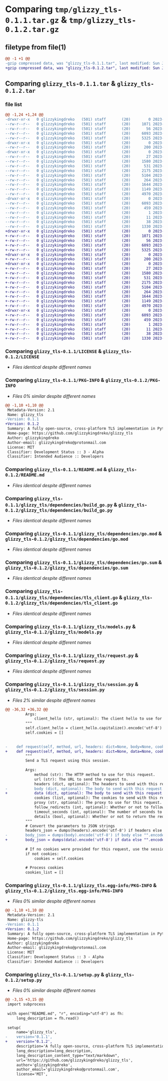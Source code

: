 # Comparing `tmp/glizzy_tls-0.1.1.tar.gz` & `tmp/glizzy_tls-0.1.2.tar.gz`

## filetype from file(1)

```diff
@@ -1 +1 @@
-gzip compressed data, was "glizzy_tls-0.1.1.tar", last modified: Sun Jun 11 21:10:06 2023, max compression
+gzip compressed data, was "glizzy_tls-0.1.2.tar", last modified: Sun Jun 11 21:20:11 2023, max compression
```

## Comparing `glizzy_tls-0.1.1.tar` & `glizzy_tls-0.1.2.tar`

### file list

```diff
@@ -1,24 +1,24 @@
-drwxr-xr-x   0 glizzykingdreko   (501) staff       (20)        0 2023-06-11 21:10:06.579687 glizzy_tls-0.1.1/
--rw-r--r--   0 glizzykingdreko   (501) staff       (20)     1071 2023-06-11 19:12:41.000000 glizzy_tls-0.1.1/LICENSE
--rw-r--r--   0 glizzykingdreko   (501) staff       (20)       56 2023-06-11 20:50:35.000000 glizzy_tls-0.1.1/MANIFEST.in
--rw-r--r--   0 glizzykingdreko   (501) staff       (20)     6093 2023-06-11 21:10:06.579486 glizzy_tls-0.1.1/PKG-INFO
--rw-r--r--   0 glizzykingdreko   (501) staff       (20)     5325 2023-06-11 21:09:21.000000 glizzy_tls-0.1.1/README.md
-drwxr-xr-x   0 glizzykingdreko   (501) staff       (20)        0 2023-06-11 21:10:06.574740 glizzy_tls-0.1.1/glizzy_tls/
--rw-r--r--   0 glizzykingdreko   (501) staff       (20)      200 2023-06-11 18:58:24.000000 glizzy_tls-0.1.1/glizzy_tls/__init__.py
-drwxr-xr-x   0 glizzykingdreko   (501) staff       (20)        0 2023-06-11 21:10:06.579130 glizzy_tls-0.1.1/glizzy_tls/dependencies/
--rw-r--r--   0 glizzykingdreko   (501) staff       (20)       27 2023-06-11 20:56:23.000000 glizzy_tls-0.1.1/glizzy_tls/dependencies/__init__.py
--rw-r--r--   0 glizzykingdreko   (501) staff       (20)     1580 2023-06-11 20:54:44.000000 glizzy_tls-0.1.1/glizzy_tls/dependencies/build_go.py
--rw-r--r--   0 glizzykingdreko   (501) staff       (20)      531 2023-06-11 18:28:11.000000 glizzy_tls-0.1.1/glizzy_tls/dependencies/go.mod
--rw-r--r--   0 glizzykingdreko   (501) staff       (20)     2175 2023-06-11 18:28:11.000000 glizzy_tls-0.1.1/glizzy_tls/dependencies/go.sum
--rw-r--r--   0 glizzykingdreko   (501) staff       (20)     5104 2023-06-11 18:19:01.000000 glizzy_tls-0.1.1/glizzy_tls/dependencies/tls_client.go
--rw-r--r--   0 glizzykingdreko   (501) staff       (20)      264 2023-06-11 18:22:27.000000 glizzy_tls-0.1.1/glizzy_tls/exceptions.py
--rw-r--r--   0 glizzykingdreko   (501) staff       (20)     1644 2023-06-11 18:36:50.000000 glizzy_tls-0.1.1/glizzy_tls/models.py
--rw-r--r--   0 glizzykingdreko   (501) staff       (20)     1149 2023-06-11 18:58:24.000000 glizzy_tls-0.1.1/glizzy_tls/request.py
--rw-r--r--   0 glizzykingdreko   (501) staff       (20)     4970 2023-06-11 20:56:28.000000 glizzy_tls-0.1.1/glizzy_tls/session.py
-drwxr-xr-x   0 glizzykingdreko   (501) staff       (20)        0 2023-06-11 21:10:06.577175 glizzy_tls-0.1.1/glizzy_tls.egg-info/
--rw-r--r--   0 glizzykingdreko   (501) staff       (20)     6093 2023-06-11 21:10:06.000000 glizzy_tls-0.1.1/glizzy_tls.egg-info/PKG-INFO
--rw-r--r--   0 glizzykingdreko   (501) staff       (20)      459 2023-06-11 21:10:06.000000 glizzy_tls-0.1.1/glizzy_tls.egg-info/SOURCES.txt
--rw-r--r--   0 glizzykingdreko   (501) staff       (20)        1 2023-06-11 21:10:06.000000 glizzy_tls-0.1.1/glizzy_tls.egg-info/dependency_links.txt
--rw-r--r--   0 glizzykingdreko   (501) staff       (20)       11 2023-06-11 21:10:06.000000 glizzy_tls-0.1.1/glizzy_tls.egg-info/top_level.txt
--rw-r--r--   0 glizzykingdreko   (501) staff       (20)       38 2023-06-11 21:10:06.579747 glizzy_tls-0.1.1/setup.cfg
--rw-r--r--   0 glizzykingdreko   (501) staff       (20)     1330 2023-06-11 21:09:46.000000 glizzy_tls-0.1.1/setup.py
+drwxr-xr-x   0 glizzykingdreko   (501) staff       (20)        0 2023-06-11 21:20:11.692297 glizzy_tls-0.1.2/
+-rw-r--r--   0 glizzykingdreko   (501) staff       (20)     1071 2023-06-11 19:12:41.000000 glizzy_tls-0.1.2/LICENSE
+-rw-r--r--   0 glizzykingdreko   (501) staff       (20)       56 2023-06-11 20:50:35.000000 glizzy_tls-0.1.2/MANIFEST.in
+-rw-r--r--   0 glizzykingdreko   (501) staff       (20)     6093 2023-06-11 21:20:11.692071 glizzy_tls-0.1.2/PKG-INFO
+-rw-r--r--   0 glizzykingdreko   (501) staff       (20)     5325 2023-06-11 21:09:21.000000 glizzy_tls-0.1.2/README.md
+drwxr-xr-x   0 glizzykingdreko   (501) staff       (20)        0 2023-06-11 21:20:11.688526 glizzy_tls-0.1.2/glizzy_tls/
+-rw-r--r--   0 glizzykingdreko   (501) staff       (20)      200 2023-06-11 18:58:24.000000 glizzy_tls-0.1.2/glizzy_tls/__init__.py
+drwxr-xr-x   0 glizzykingdreko   (501) staff       (20)        0 2023-06-11 21:20:11.691652 glizzy_tls-0.1.2/glizzy_tls/dependencies/
+-rw-r--r--   0 glizzykingdreko   (501) staff       (20)       27 2023-06-11 20:56:23.000000 glizzy_tls-0.1.2/glizzy_tls/dependencies/__init__.py
+-rw-r--r--   0 glizzykingdreko   (501) staff       (20)     1580 2023-06-11 20:54:44.000000 glizzy_tls-0.1.2/glizzy_tls/dependencies/build_go.py
+-rw-r--r--   0 glizzykingdreko   (501) staff       (20)      531 2023-06-11 18:28:11.000000 glizzy_tls-0.1.2/glizzy_tls/dependencies/go.mod
+-rw-r--r--   0 glizzykingdreko   (501) staff       (20)     2175 2023-06-11 18:28:11.000000 glizzy_tls-0.1.2/glizzy_tls/dependencies/go.sum
+-rw-r--r--   0 glizzykingdreko   (501) staff       (20)     5104 2023-06-11 18:19:01.000000 glizzy_tls-0.1.2/glizzy_tls/dependencies/tls_client.go
+-rw-r--r--   0 glizzykingdreko   (501) staff       (20)      264 2023-06-11 18:22:27.000000 glizzy_tls-0.1.2/glizzy_tls/exceptions.py
+-rw-r--r--   0 glizzykingdreko   (501) staff       (20)     1644 2023-06-11 18:36:50.000000 glizzy_tls-0.1.2/glizzy_tls/models.py
+-rw-r--r--   0 glizzykingdreko   (501) staff       (20)     1149 2023-06-11 18:58:24.000000 glizzy_tls-0.1.2/glizzy_tls/request.py
+-rw-r--r--   0 glizzykingdreko   (501) staff       (20)     4970 2023-06-11 21:19:01.000000 glizzy_tls-0.1.2/glizzy_tls/session.py
+drwxr-xr-x   0 glizzykingdreko   (501) staff       (20)        0 2023-06-11 21:20:11.689513 glizzy_tls-0.1.2/glizzy_tls.egg-info/
+-rw-r--r--   0 glizzykingdreko   (501) staff       (20)     6093 2023-06-11 21:20:11.000000 glizzy_tls-0.1.2/glizzy_tls.egg-info/PKG-INFO
+-rw-r--r--   0 glizzykingdreko   (501) staff       (20)      459 2023-06-11 21:20:11.000000 glizzy_tls-0.1.2/glizzy_tls.egg-info/SOURCES.txt
+-rw-r--r--   0 glizzykingdreko   (501) staff       (20)        1 2023-06-11 21:20:11.000000 glizzy_tls-0.1.2/glizzy_tls.egg-info/dependency_links.txt
+-rw-r--r--   0 glizzykingdreko   (501) staff       (20)       11 2023-06-11 21:20:11.000000 glizzy_tls-0.1.2/glizzy_tls.egg-info/top_level.txt
+-rw-r--r--   0 glizzykingdreko   (501) staff       (20)       38 2023-06-11 21:20:11.692360 glizzy_tls-0.1.2/setup.cfg
+-rw-r--r--   0 glizzykingdreko   (501) staff       (20)     1330 2023-06-11 21:19:15.000000 glizzy_tls-0.1.2/setup.py
```

### Comparing `glizzy_tls-0.1.1/LICENSE` & `glizzy_tls-0.1.2/LICENSE`

 * *Files identical despite different names*

### Comparing `glizzy_tls-0.1.1/PKG-INFO` & `glizzy_tls-0.1.2/PKG-INFO`

 * *Files 0% similar despite different names*

```diff
@@ -1,10 +1,10 @@
 Metadata-Version: 2.1
 Name: glizzy_tls
-Version: 0.1.1
+Version: 0.1.2
 Summary: A fully open-source, cross-platform TLS implementation in Python, leveraging GoLang.
 Home-page: https://github.com/glizzykingdreko/glizzy_tls
 Author: glizzykingdreko
 Author-email: glizzykingdreko@protonmail.com
 License: MIT
 Classifier: Development Status :: 3 - Alpha
 Classifier: Intended Audience :: Developers
```

### Comparing `glizzy_tls-0.1.1/README.md` & `glizzy_tls-0.1.2/README.md`

 * *Files identical despite different names*

### Comparing `glizzy_tls-0.1.1/glizzy_tls/dependencies/build_go.py` & `glizzy_tls-0.1.2/glizzy_tls/dependencies/build_go.py`

 * *Files identical despite different names*

### Comparing `glizzy_tls-0.1.1/glizzy_tls/dependencies/go.mod` & `glizzy_tls-0.1.2/glizzy_tls/dependencies/go.mod`

 * *Files identical despite different names*

### Comparing `glizzy_tls-0.1.1/glizzy_tls/dependencies/go.sum` & `glizzy_tls-0.1.2/glizzy_tls/dependencies/go.sum`

 * *Files identical despite different names*

### Comparing `glizzy_tls-0.1.1/glizzy_tls/dependencies/tls_client.go` & `glizzy_tls-0.1.2/glizzy_tls/dependencies/tls_client.go`

 * *Files identical despite different names*

### Comparing `glizzy_tls-0.1.1/glizzy_tls/models.py` & `glizzy_tls-0.1.2/glizzy_tls/models.py`

 * *Files identical despite different names*

### Comparing `glizzy_tls-0.1.1/glizzy_tls/request.py` & `glizzy_tls-0.1.2/glizzy_tls/request.py`

 * *Files identical despite different names*

### Comparing `glizzy_tls-0.1.1/glizzy_tls/session.py` & `glizzy_tls-0.1.2/glizzy_tls/session.py`

 * *Files 2% similar despite different names*

```diff
@@ -36,32 +36,32 @@
         Args:
             client_hello (str, optional): The client hello to use for this session. Defaults to "Chrome_112".
         """
         self.client_hello = client_hello.capitalize().encode('utf-8')
         self.cookies = []
     
 
-    def request(self, method, url, headers: dict=None, body=None, cookies: list=None, proxy: str=None, follow_redirects: int=1, timeout_seconds: int=30, details: bool=False) -> Union[Response, RequestDetails]:
+    def request(self, method, url, headers: dict=None, data=None, cookies: list=None, proxy: str=None, follow_redirects: int=1, timeout_seconds: int=30, details: bool=False) -> Union[Response, RequestDetails]:
         """
         Send a TLS request using this session.
 
         Args:
             method (str): The HTTP method to use for this request.
             url (str): The URL to send the request to.
             headers (dict, optional): The headers to send with this request. Defaults to None.
-            body (dict, optional): The body to send with this request. Defaults to None.
+            data (dict, optional): The body to send with this request. Defaults to None.
             cookies (list, optional): The cookies to send with this request. Defaults to None.
             proxy (str, optional): The proxy to use for this request. Defaults to None.
             follow_redirects (int, optional): Whether or not to follow redirects. Defaults to 1.
             timeout_seconds (int, optional): The number of seconds to wait for a response before timing out. Defaults to 30.
             details (bool, optional): Whether or not to return the request details. Defaults to False.
         """
         # Convert the parameters to JSON strings
         headers_json = dumps(headers).encode('utf-8') if headers else "".encode('utf-8')
-        body_json = dumps(body).encode('utf-8') if body else "".encode('utf-8')
+        body_json = dumps(data).encode('utf-8') if data else "".encode('utf-8')
 
         # If no cookies were provided for this request, use the session cookies
         if not cookies:
             cookies = self.cookies
 
         # Process cookies
         cookies_list = []
```

### Comparing `glizzy_tls-0.1.1/glizzy_tls.egg-info/PKG-INFO` & `glizzy_tls-0.1.2/glizzy_tls.egg-info/PKG-INFO`

 * *Files 0% similar despite different names*

```diff
@@ -1,10 +1,10 @@
 Metadata-Version: 2.1
 Name: glizzy-tls
-Version: 0.1.1
+Version: 0.1.2
 Summary: A fully open-source, cross-platform TLS implementation in Python, leveraging GoLang.
 Home-page: https://github.com/glizzykingdreko/glizzy_tls
 Author: glizzykingdreko
 Author-email: glizzykingdreko@protonmail.com
 License: MIT
 Classifier: Development Status :: 3 - Alpha
 Classifier: Intended Audience :: Developers
```

### Comparing `glizzy_tls-0.1.1/setup.py` & `glizzy_tls-0.1.2/setup.py`

 * *Files 0% similar despite different names*

```diff
@@ -3,15 +3,15 @@
 import subprocess
 
 with open("README.md", "r", encoding="utf-8") as fh:
     long_description = fh.read()
 
 setup(
     name='glizzy_tls',
-    version='0.1.1',
+    version='0.1.2',
     description='A fully open-source, cross-platform TLS implementation in Python, leveraging GoLang.',
     long_description=long_description,
     long_description_content_type="text/markdown",
     url='https://github.com/glizzykingdreko/glizzy_tls',
     author='glizzykingdreko',
     author_email='glizzykingdreko@protonmail.com',
     license='MIT',
```

